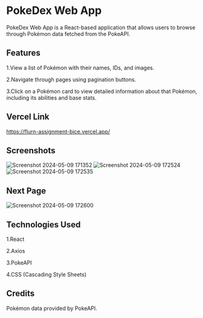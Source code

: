 # PokeDex Web App

PokeDex Web App is a React-based application that allows users to browse through Pokémon data fetched from the PokeAPI.

## Features
1.View a list of Pokémon with their names, IDs, and images.

2.Navigate through pages using pagination buttons.

3.Click on a Pokémon card to view detailed information about that Pokémon, including its abilities and base stats.

## Vercel Link
https://flurn-assignment-bice.vercel.app/

## Screenshots
![Screenshot 2024-05-09 171352](https://github.com/Asharma070320/Flurn_Assignment/assets/127501344/b95832eb-765d-411c-8896-9fb5f54a5b95)
![Screenshot 2024-05-09 172524](https://github.com/Asharma070320/Flurn_Assignment/assets/127501344/8d10ebd9-2f80-485d-b724-b493be758a6d)
![Screenshot 2024-05-09 172535](https://github.com/Asharma070320/Flurn_Assignment/assets/127501344/cb60eb93-15af-4cc2-9ac2-042b34b2f5aa)

## Next Page
![Screenshot 2024-05-09 172600](https://github.com/Asharma070320/Flurn_Assignment/assets/127501344/e5c01561-84af-4a43-89ce-8b3ec66fab19)

## Technologies Used

1.React

2.Axios

3.PokeAPI

4.CSS (Cascading Style Sheets)


## Credits
Pokémon data provided by PokeAPI.
